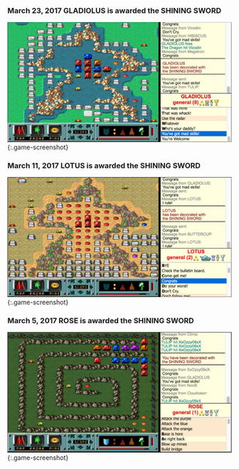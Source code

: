 ### <span class="timeline-date">March 23, 2017</span> <span class="timeline-blurb">GLADIOLUS is awarded the SHINING SWORD <span class="awards-sprite a3-1"></span></span>
![GLADIOLUS is awarded the SHINING SWORD](./screenshots/shining-sword-gladiolus.png){:.game-screenshot}

### <span class="timeline-date">March 11, 2017</span> <span class="timeline-blurb">LOTUS is awarded the SHINING SWORD <span class="awards-sprite a3-1"></span></span>
![LOTUS gets the Shining Sword](./screenshots/shining-sword-lotus.png){:.game-screenshot}

### <span class="timeline-date">March 5, 2017</span> <span class="timeline-blurb">ROSE is awarded the SHINING SWORD <span class="awards-sprite a3-1"></span></span>
![ROSE gets the Shining Sword](./screenshots/shining-sword-rose.png){:.game-screenshot}
